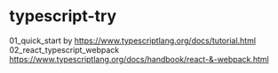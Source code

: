 # typescript-try
01_quick_start by https://www.typescriptlang.org/docs/tutorial.html
02_react_typescript_webpack https://www.typescriptlang.org/docs/handbook/react-&-webpack.html
